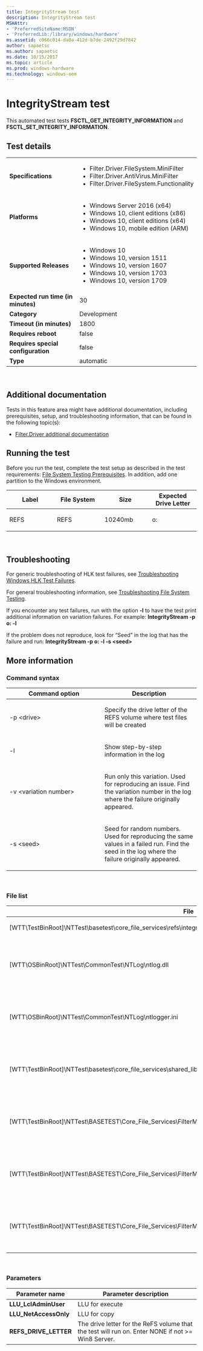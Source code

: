 ```yaml
---
title: IntegrityStream test
description: IntegrityStream test
MSHAttr:
- 'PreferredSiteName:MSDN'
- 'PreferredLib:/library/windows/hardware'
ms.assetid: c066c014-da0a-412d-b7de-2492f29d7842
author: sapaetsc
ms.author: sapaetsc
ms.date: 10/15/2017
ms.topic: article
ms.prod: windows-hardware
ms.technology: windows-oem
---
```


# <span id="p_hlk_test.8cafdc98-1b7a-4b59-8ac7-ca660222777b"></span>IntegrityStream test


This automated test tests **FSCTL\_GET\_INTEGRITY\_INFORMATION** and **FSCTL\_SET\_INTEGRITY\_INFORMATION**.

## Test details
|||
|---|---|
| **Specifications**  | <ul><li>Filter.Driver.FileSystem.MiniFilter</li><li>Filter.Driver.AntiVirus.MiniFilter</li><li>Filter.Driver.FileSystem.Functionality</li></ul> |  
| **Platforms**   | <ul><li>Windows Server 2016 (x64)</li><li>Windows 10, client editions (x86)</li><li>Windows 10, client editions (x64)</li><li>Windows 10, mobile edition (ARM)</li></ul> |
| **Supported Releases** | <ul><li>Windows 10</li><li>Windows 10, version 1511</li><li>Windows 10, version 1607</li><li>Windows 10, version 1703</li><li>Windows 10, version 1709</li></ul> |
|**Expected run time (in minutes)**| 30 |
|**Category**| Development |
|**Timeout (in minutes)**| 1800 |
|**Requires reboot**| false |
|**Requires special configuration**| false |
|**Type**| automatic |

 

## <span id="Additional_documentation"></span><span id="additional_documentation"></span><span id="ADDITIONAL_DOCUMENTATION"></span>Additional documentation


Tests in this feature area might have additional documentation, including prerequisites, setup, and troubleshooting information, that can be found in the following topic(s):

-   [Filter.Driver additional documentation](filter-driver-additional-documentation.md)

## <span id="Running_the_test"></span><span id="running_the_test"></span><span id="RUNNING_THE_TEST"></span>Running the test


Before you run the test, complete the test setup as described in the test requirements: [File System Testing Prerequisites](file-system-testing-prerequisites.md). In addition, add one partition to the Windows environment.

<table>
<colgroup>
<col width="25%" />
<col width="25%" />
<col width="25%" />
<col width="25%" />
</colgroup>
<thead>
<tr class="header">
<th>Label</th>
<th>File System</th>
<th>Size</th>
<th>Expected Drive Letter</th>
</tr>
</thead>
<tbody>
<tr class="odd">
<td><p>REFS</p></td>
<td><p>REFS</p></td>
<td><p>10240mb</p></td>
<td><p>o:</p></td>
</tr>
</tbody>
</table>

 

## <span id="Troubleshooting"></span><span id="troubleshooting"></span><span id="TROUBLESHOOTING"></span>Troubleshooting


For generic troubleshooting of HLK test failures, see [Troubleshooting Windows HLK Test Failures](..\user\troubleshooting-windows-hlk-test-failures.md).

For general troubleshooting information, see [Troubleshooting File System Testing](troubleshooting-file-system-testing.md).

If you encounter any test failures, run with the option **-l** to have the test print additional information on variation failures. For example: **IntegrityStream -p o: -l**

If the problem does not reproduce, look for “Seed” in the log that has the failure and run: **IntegrityStream -p o: -l -s &lt;seed&gt;**

## <span id="More_information"></span><span id="more_information"></span><span id="MORE_INFORMATION"></span>More information


### <span id="Command_syntax"></span><span id="command_syntax"></span><span id="COMMAND_SYNTAX"></span>Command syntax

<table>
<colgroup>
<col width="50%" />
<col width="50%" />
</colgroup>
<thead>
<tr class="header">
<th>Command option</th>
<th>Description</th>
</tr>
</thead>
<tbody>
<tr class="odd">
<td><p>-p &lt;drive&gt;</p></td>
<td><p>Specify the drive letter of the REFS volume where test files will be created</p></td>
</tr>
<tr class="even">
<td><p>-l</p></td>
<td><p>Show step-by-step information in the log</p></td>
</tr>
<tr class="odd">
<td><p>-v &lt;variation number&gt;</p></td>
<td><p>Run only this variation. Used for reproducing an issue. Find the variation number in the log where the failure originally appeared.</p></td>
</tr>
<tr class="even">
<td><p>-s &lt;seed&gt;</p></td>
<td><p>Seed for random numbers. Used for reproducing the same values in a failed run. Find the seed in the log where the failure originally appeared.</p></td>
</tr>
</tbody>
</table>

 

### <span id="File_list"></span><span id="file_list"></span><span id="FILE_LIST"></span>File list

<table>
<colgroup>
<col width="50%" />
<col width="50%" />
</colgroup>
<thead>
<tr class="header">
<th>File</th>
<th>Location</th>
</tr>
</thead>
<tbody>
<tr class="odd">
<td><p>[WTT\TestBinRoot]\NTTest\basetest\core_file_services\refs\integritystream.exe</p></td>
<td><p>\nttest\</p></td>
</tr>
<tr class="even">
<td><p>[WTT\OSBinRoot]\NTTest\CommonTest\NTLog\ntlog.dll</p></td>
<td><p>[This content isn't available yet.]</p></td>
</tr>
<tr class="odd">
<td><p>[WTT\OSBinRoot]\NTTest\CommonTest\NTLog\ntlogger.ini</p></td>
<td><p>[This content isn't available yet.]</p></td>
</tr>
<tr class="even">
<td><p>[WTT\TestBinRoot]\NTTest\basetest\core_file_services\shared_libs\stresslog.dll</p></td>
<td><p>[This content isn't available yet.]</p></td>
</tr>
<tr class="odd">
<td><p>[WTT\TestBinRoot]\NTTest\BASETEST\Core_File_Services\FilterManager\TestSuite\Scripts\FileSystems\IsREFSSupported.vbs</p></td>
<td><p>[This content isn't available yet.]</p></td>
</tr>
<tr class="even">
<td><p>[WTT\TestBinRoot]\NTTest\BASETEST\Core_File_Services\FilterManager\TestSuite\Scripts\FileSystems\IsREFSSupported.vbs</p></td>
<td><p>[This content isn't available yet.]</p></td>
</tr>
<tr class="odd">
<td><p>[WTT\TestBinRoot]\NTTest\BASETEST\Core_File_Services\FilterManager\TestSuite\Scripts\FileSystems\IsREFSSupported.vbs</p></td>
<td><p>[This content isn't available yet.]</p></td>
</tr>
</tbody>
</table>

 

### <span id="Parameters"></span><span id="parameters"></span><span id="PARAMETERS"></span>Parameters

| Parameter name          | Parameter description                                                                                |
|-------------------------|------------------------------------------------------------------------------------------------------|
| **LLU\_LclAdminUser**   | LLU for execute                                                                                      |
| **LLU\_NetAccessOnly**  | LLU for copy                                                                                         |
| **REFS\_DRIVE\_LETTER** | The drive letter for the ReFS volume that the test will run on. Enter NONE if not &gt;= Win8 Server. |

 

 

 






